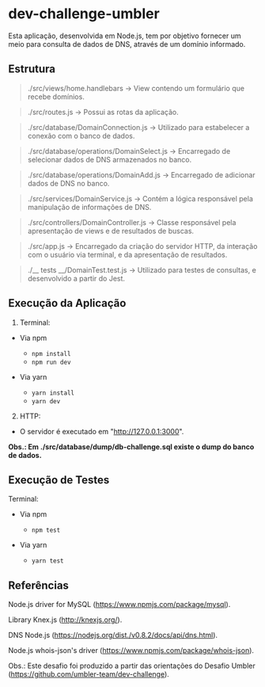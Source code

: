 # dev-challenge-umbler
Esta aplicação, desenvolvida em Node.js, tem por objetivo fornecer um meio para consulta de dados de DNS, através de um domínio informado.



## Estrutura
> ./src/views/home.handlebars -> View contendo um formulário que recebe domínios.

> ./src/routes.js -> Possui as rotas da aplicação.

> ./src/database/DomainConnection.js -> Utilizado para estabelecer a conexão com o banco de dados.

> ./src/database/operations/DomainSelect.js -> Encarregado de selecionar dados de DNS armazenados no banco.

> ./src/database/operations/DomainAdd.js -> Encarregado de adicionar dados de DNS no banco.

> ./src/services/DomainService.js -> Contém a lógica responsável pela manipulação de informações de DNS.

> ./src/controllers/DomainController.js -> Classe responsável pela apresentação de views e de resultados de buscas.

> ./src/app.js -> Encarregado da criação do servidor HTTP, da interação com o usuário via terminal, e da apresentação de resultados.

> ./__ tests __/DomainTest.test.js -> Utilizado para testes de consultas, e desenvolvido a partir do Jest.



## Execução da Aplicação
1. Terminal:

  - Via npm

    - ```npm install``` 
    - ```npm run dev```

  - Via yarn
    
    - ```yarn install```
    - ```yarn dev```


2. HTTP:

  - O servidor é executado em "http://127.0.0.1:3000".
  
  
**Obs.: Em ./src/database/dump/db-challenge.sql existe o dump do banco de dados.**



## Execução de Testes
Terminal:

  - Via npm

    - ```npm test```

  - Via yarn

    - ```yarn test```



## Referências
Node.js driver for MySQL (https://www.npmjs.com/package/mysql).

Library Knex.js (http://knexjs.org/).

DNS Node.js (https://nodejs.org/dist./v0.8.2/docs/api/dns.html).

Node.js whois-json's driver (https://www.npmjs.com/package/whois-json).


Obs.: Este desafio foi produzido a partir das orientações do Desafio Umbler (https://github.com/umbler-team/dev-challenge).
